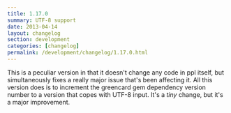 ```yaml
---
title: 1.17.0
summary: UTF-8 support
date: 2013-04-14
layout: changelog
section: development
categories: [changelog]
permalink: /development/changelog/1.17.0.html
---
```


This is a peculiar version in that it doesn't change any code in ppl itself, but
simultaneously fixes a really major issue that's been affecting it. All this
version does is to increment the greencard gem dependency version number to a
version that copes with UTF-8 input. It's a *tiny* change, but it's a major
improvement.
